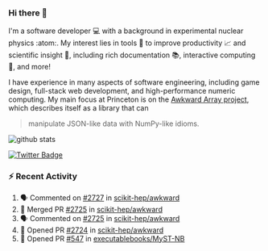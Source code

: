 ### Hi there 👋 

I'm a software developer 💻 with a background in experimental nuclear physics :atom:. My interest lies in tools :wrench: to improve productivity :chart_with_upwards_trend: and scientific insight :telescope:, including rich documentation 📚, interactive computing 🧮, and more! 

I have experience in many aspects of software engineering, including game design, full-stack web development, and high-performance numeric computing. My main focus at Princeton is on the [Awkward Array project](awkward-array.org/), which describes itself as a library that can 
> manipulate JSON-like data with NumPy-like idioms.

![github stats](https://github-readme-stats.vercel.app/api?username=agoose77&show_icons=true&hide_rank=true&hide_title=true&bg_color=30,e76445,904e95&text_color=efe3ec&icon_color=efe3ec)
<!--
**agoose77/agoose77** is a ✨ _special_ ✨ repository because its `README.md` (this file) appears on your GitHub profile.

Here are some ideas to get you started:

- 🔭 I’m currently working on ...
- 🌱 I’m currently learning ...
- 👯 I’m looking to collaborate on ...
- 🤔 I’m looking for help with ...
- 💬 Ask me about ...
- 📫 How to reach me: ...
- 😄 Pronouns: ...
- ⚡ Fun fact: ...
-->

[![Twitter Badge](https://img.shields.io/twitter/follow/agoose77?style=flat-square&logo=Twitter&logoColor=white&color=cornflowerblue)](https://twitter.com/agoose77)

### :zap: Recent Activity

<!--START_SECTION:activity-->
1. 🗣 Commented on [#2727](https://github.com/scikit-hep/awkward/issues/2727#issuecomment-1738032109) in [scikit-hep/awkward](https://github.com/scikit-hep/awkward)
2. 🎉 Merged PR [#2725](https://github.com/scikit-hep/awkward/pull/2725) in [scikit-hep/awkward](https://github.com/scikit-hep/awkward)
3. 🗣 Commented on [#2725](https://github.com/scikit-hep/awkward/pull/2725#issuecomment-1737377843) in [scikit-hep/awkward](https://github.com/scikit-hep/awkward)
4. 💪 Opened PR [#2724](https://github.com/scikit-hep/awkward/pull/2724) in [scikit-hep/awkward](https://github.com/scikit-hep/awkward)
5. 💪 Opened PR [#547](https://github.com/executablebooks/MyST-NB/pull/547) in [executablebooks/MyST-NB](https://github.com/executablebooks/MyST-NB)
<!--END_SECTION:activity-->
